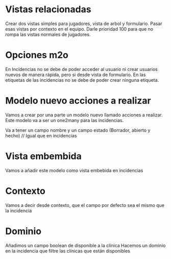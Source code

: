 # Vistas relacionadas

Crear dos vistas simples para jugadores, vista de arbol y formulario.
Pasar esas vistas por contexto en el equipo.
Darle prioridad 100 para que no rompa las vistas normales de jugadores.

# Opciones m2o

En Incidencias no se debe de poder acceder al usuario ni crear usuarios nuevos de manera rápida, pero si desde vista de formulario.
En las etiquetas de las incidencias no se debe de poder crear ninguna etiqueta.

# Modelo nuevo acciones a realizar

Vamos a crear por una parte un modelo nuevo llamado acciones a realizar. Este modelo va a ser un one2many para las incidencias.

Va a tener un campo nombre y un campo estado (Borrador, abierto y hecho) // Igual que en incidencias

# Vista embembida

Vamos a añadir este modelo como vista embebida en incidencias

# Contexto

Vamos a decir desde contexto, que el campo por defecto sea el mismo que la incidencia

# Dominio
Añadimos un campo boolean de disponible a la clínica
Hacemos un dominio en la incidencia que filtre las clínicas que están disponibles

